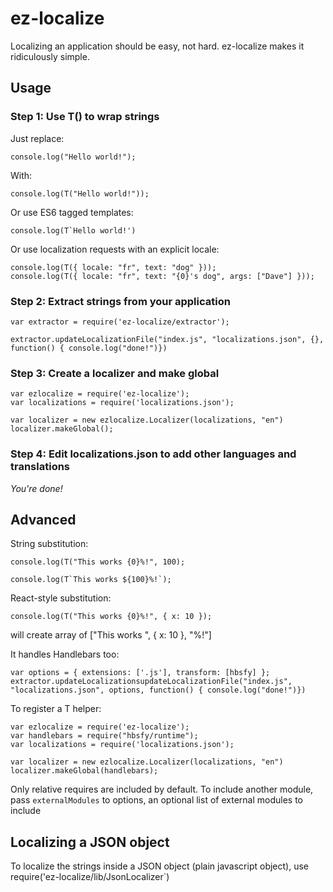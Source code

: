 # ez-localize

Localizing an application should be easy, not hard. ez-localize makes it ridiculously simple.

## Usage

### Step 1: Use T() to wrap strings

Just replace:

``` 
console.log("Hello world!");
```

With:

```
console.log(T("Hello world!"));
```

Or use ES6 tagged templates:

```
console.log(T`Hello world!')
```

Or use localization requests with an explicit locale:

```
console.log(T({ locale: "fr", text: "dog" }));
console.log(T({ locale: "fr", text: "{0}'s dog", args: ["Dave"] }));
```

### Step 2: Extract strings from your application

```
var extractor = require('ez-localize/extractor');

extractor.updateLocalizationFile("index.js", "localizations.json", {}, function() { console.log("done!")})
```

### Step 3: Create a localizer and make global

```
var ezlocalize = require('ez-localize');
var localizations = require('localizations.json');

var localizer = new ezlocalize.Localizer(localizations, "en")
localizer.makeGlobal();

```

### Step 4: Edit localizations.json to add other languages and translations

_You're done!_


## Advanced

String substitution:

```
console.log(T("This works {0}%!", 100);
```


```
console.log(T`This works ${100}%!`);
```


React-style substitution:

```
console.log(T("This works {0}%!", { x: 10 });
```

will create array of ["This works ", { x: 10 }, "%!"]


It handles Handlebars too:

```
var options = { extensions: ['.js'], transform: [hbsfy] };
extractor.updateLocalizationsupdateLocalizationFile("index.js", "localizations.json", options, function() { console.log("done!")})
```

To register a T helper:

```
var ezlocalize = require('ez-localize');
var handlebars = require("hbsfy/runtime");
var localizations = require('localizations.json');

var localizer = new ezlocalize.Localizer(localizations, "en")
localizer.makeGlobal(handlebars);
```

Only relative requires are included by default. To include another module, pass `externalModules` to options, an optional list of external modules to include

## Localizing a JSON object

To localize the strings inside a JSON object (plain javascript object), use require('ez-localize/lib/JsonLocalizer`)
